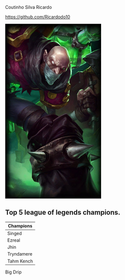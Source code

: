 Coutinho Silva Ricardo

https://github.com/Ricardodo10


![singed le bg](/singedlebg.jpg)

## Top 5 league of legends champions.

| Champions |
|-----------|
|  Singed   |
|  Ezreal   |
|   Jhin    |
|Tryndamere |
|Tahm  Kench|

Big Drip